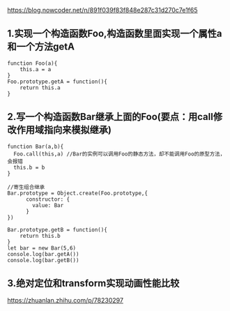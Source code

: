 https://blog.nowcoder.net/n/891f039f83f848e287c31d270c7e1f65
## 1.实现一个构造函数Foo,构造函数里面实现一个属性a和一个方法getA
````
function Foo(a){
    this.a = a
}
Foo.prototype.getA = function(){
    return this.a
}
````
## 2.写一个构造函数Bar继承上面的Foo(要点：用call修改作用域指向来模拟继承)
````
function Bar(a,b){
  Foo.call(this,a) //Bar的实例可以调用Foo的静态方法，却不能调用Foo的原型方法，会报错
  this.b = b
}

//寄生组合继承
Bar.prototype = Object.create(Foo.prototype,{
      constructor: {
        value: Bar
      }
})

Bar.prototype.getB = function(){
    return this.b
}
let bar = new Bar(5,6)
console.log(bar.getA()) 
console.log(bar.getB())
````
## 3.绝对定位和transform实现动画性能比较
https://zhuanlan.zhihu.com/p/78230297